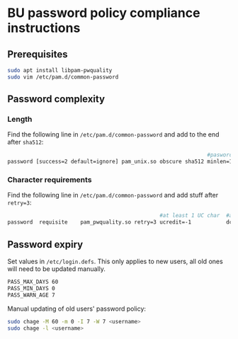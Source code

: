 # BU password policy compliance instructions
## Prerequisites
```bash
sudo apt install libpam-pwquality
sudo vim /etc/pam.d/common-password
```
## Password complexity 
### Length
Find the following line in `/etc/pam.d/common-password` and add to the end after `sha512`:
```bash
                                                               #pasword length  #forbid previous passwords 
password [success=2 default=ignore] pam_unix.so obscure sha512 minlen=14        remember=12
```

### Character requirements
Find the following line in `/etc/pam.d/common-password` and add stuff after `retry=3`:
```bash
                                                #at least 1 UC char  #at least 1 LC char   #at least 1 Special char  #how many classes to use (u, d, o)
password  requisite    pam_pwquality.so retry=3 ucredit=-1           dcredit=-1            ocredit=-1                minclass=3
```
## Password expiry
Set values in `/etc/login.defs`. This only applies to new users, all old ones will need to be updated  manually.
```bash
PASS_MAX_DAYS 60
PASS_MIN_DAYS 0
PASS_WARN_AGE 7
```

Manual updating of old users' password policy:
```bash
sudo chage -M 60 -m 0 -I 7 -W 7 <username>
sudo chage -l <username>
```

